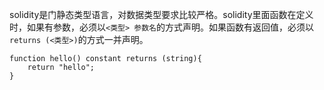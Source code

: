 solidity是门静态类型语言，对数据类型要求比较严格。solidity里面函数在定义时，如果有参数，必须以`<类型> 参数名`的方式声明。如果函数有返回值，必须以`returns (<类型>)`的方式一并声明。



```
function hello() constant returns (string){
	return "hello";
}
```




